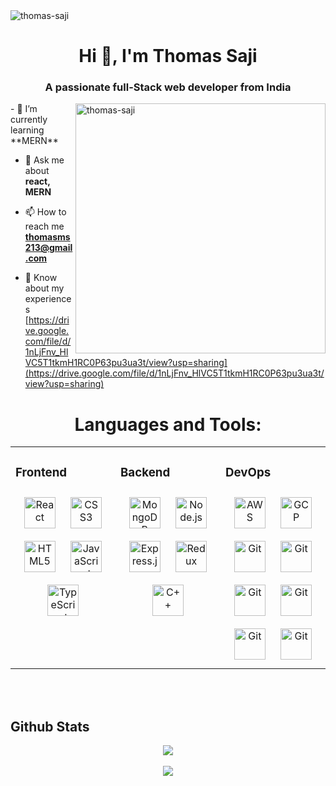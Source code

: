 <img src="https://visme.co/blog/wp-content/uploads/2019/10/animated-presentation-software-header-wide.gif" alt="thomas-saji" />
<h1 align="center">Hi 👋, I'm Thomas Saji</h1>
<h3 align="center">A passionate full-Stack web developer from India</h3>

<div display="flex">
 <img align="right" width= '400px' src="https://cdn.dribbble.com/users/1162077/screenshots/3848914/programmer.gif" alt="thomas-saji" />
<div>
- 🌱 I’m currently learning **MERN**

- 💬 Ask me about **react, MERN**

- 📫 How to reach me **thomasms213@gmail.com**

- 📄 Know about my experiences [https://drive.google.com/file/d/1nLjFnv_HlVC5T1tkmH1RC0P63pu3ua3t/view?usp=sharing](https://drive.google.com/file/d/1nLjFnv_HlVC5T1tkmH1RC0P63pu3ua3t/view?usp=sharing)
 
 </div>
 </div>
 
 <h1 align="center">Languages and Tools:</h1>
<table><tr><td valign="top" width="33%">

 
### Frontend  
<div align="center">  
<img style="margin: 10px" src="https://profilinator.rishav.dev/skills-assets/react-original-wordmark.svg" alt="React" height="50" />  

<img style="margin: 10px" src="https://profilinator.rishav.dev/skills-assets/css3-original-wordmark.svg" alt="CSS3" height="50" />  
<img style="margin: 10px" src="https://profilinator.rishav.dev/skills-assets/html5-original-wordmark.svg" alt="HTML5" height="50" />  
<img style="margin: 10px" src="https://profilinator.rishav.dev/skills-assets/javascript-original.svg" alt="JavaScript" height="50" />  
<img style="margin: 10px" src="https://profilinator.rishav.dev/skills-assets/typescript-original.svg" alt="TypeScript" height="50" />  


</div>

</td><td valign="top" width="33%">


### Backend  
<div align="center">  
 

  
<img style="margin: 10px" src="https://profilinator.rishav.dev/skills-assets/mongodb-original-wordmark.svg" alt="MongoDB" height="50" />  
<img style="margin: 10px" src="https://profilinator.rishav.dev/skills-assets/nodejs-original-wordmark.svg" alt="Node.js" height="50" />  

<img style="margin: 10px" src="https://profilinator.rishav.dev/skills-assets/express-original-wordmark.svg" alt="Express.js" height="50" />  

<img style="margin: 10px" src="https://profilinator.rishav.dev/skills-assets/redux-original.svg" alt="Redux" height="50" />  
<img style="margin: 10px" src="https://www.svgrepo.com/show/353468/babel.svg" alt="C++" height="50" />  
</div>

</td><td valign="top" width="33%">



### DevOps  
<div align="center">  
<img style="margin: 10px" src="https://profilinator.rishav.dev/skills-assets/amazonwebservices-original-wordmark.svg" alt="AWS" height="50" />  
<img style="margin: 10px" src="https://profilinator.rishav.dev/skills-assets/google_cloud-icon.svg" alt="GCP" height="50" />  

<img style="margin: 10px" src="https://profilinator.rishav.dev/skills-assets/git-scm-icon.svg" alt="Git" height="50" />  

<img style="margin: 10px" src="https://www.vectorlogo.zone/logos/getpostman/getpostman-icon.svg" alt="Git" height="50" />  
<img style="margin: 10px" src="https://www.vectorlogo.zone/logos/heroku/heroku-icon.svg" alt="Git" height="50" />  
<img style="margin: 10px" src="https://www.svgrepo.com/show/361653/vercel-logo.svg" alt="Git" height="50" />  
<img style="margin: 10px" src="https://www.svgrepo.com/show/354048/material-ui.svg" alt="Git" height="50" />  
<img style="margin: 10px" src="https://cdn-icons-png.flaticon.com/512/733/733553.png" alt="Git" height="50" />  

</div>

</td></tr></table>  

<br/>  



<br/>  


## Github Stats  
<div align="center"><img src="https://github-readme-stats.vercel.app/api?username=ThOmas-Saji&show_icons=true&count_private=true&hide_border=true" align="center" /></div>  

<br/>  


<div align="center">
<img src="https://komarev.com/ghpvc/?username=ThOmas-Saji&&style=flat-square" align="center" />
</div>  
  

<br/>  

